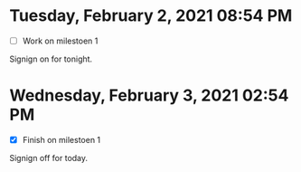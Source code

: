 # Tuesday, February  2, 2021 08:54 PM
- [ ] Work on milestoen 1

Signign on for tonight.

# Wednesday, February  3, 2021 02:54 PM
- [x] Finish on milestoen 1

Signign off for today.
